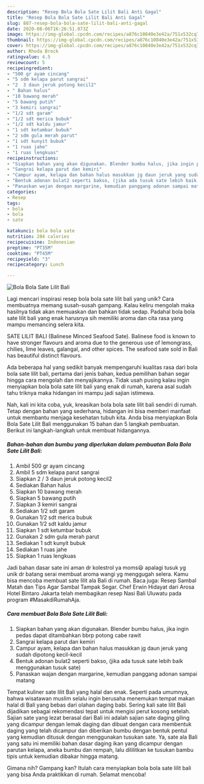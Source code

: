 ```yaml
---
description: "Resep Bola Bola Sate Lilit Bali Anti Gagal"
title: "Resep Bola Bola Sate Lilit Bali Anti Gagal"
slug: 887-resep-bola-bola-sate-lilit-bali-anti-gagal
date: 2020-08-06T16:26:51.073Z
image: https://img-global.cpcdn.com/recipes/a876c10840e3e42a/751x532cq70/bola-bola-sate-lilit-bali-foto-resep-utama.jpg
thumbnail: https://img-global.cpcdn.com/recipes/a876c10840e3e42a/751x532cq70/bola-bola-sate-lilit-bali-foto-resep-utama.jpg
cover: https://img-global.cpcdn.com/recipes/a876c10840e3e42a/751x532cq70/bola-bola-sate-lilit-bali-foto-resep-utama.jpg
author: Rhoda Brock
ratingvalue: 4.5
reviewcount: 5
recipeingredient:
- "500 gr ayam cincang"
- "5 sdm kelapa parut sangrai"
- "2  3 daun jeruk potong kecil2"
- " Bahan halus"
- "10 bawang merah"
- "5 bawang putih"
- "3 kemiri sangrai"
- "1/2 sdt garam"
- "1/2 sdt merica bubuk"
- "1/2 sdt kaldu jamur"
- "1 sdt ketumbar bubuk"
- "2 sdm gula merah parut"
- "1 sdt kunyit bubuk"
- "1 ruas jahe"
- "1 ruas lengkuas"
recipeinstructions:
- "Siapkan bahan yang akan digunakan. Blender bumbu halus, jika ingin pedas dapat ditambahkan bbrp potong cabe rawit"
- "Sangrai kelapa parut dan kemiri"
- "Campur ayam, kelapa dan bahan halus masukkan jg daun jeruk yang sudah dipotong kecil-kecil"
- "Bentuk adonan bulat2 seperti bakso, (jika ada tusuk sate lebih baik menggunakan tusuk sate)"
- "Panaskan wajan dengan margarine, kemudian panggang adonan sampai matang"
categories:
- Resep
tags:
- bola
- bola
- sate

katakunci: bola bola sate 
nutrition: 284 calories
recipecuisine: Indonesian
preptime: "PT35M"
cooktime: "PT45M"
recipeyield: "3"
recipecategory: Lunch

---
```



![Bola Bola Sate Lilit Bali](https://img-global.cpcdn.com/recipes/a876c10840e3e42a/751x532cq70/bola-bola-sate-lilit-bali-foto-resep-utama.jpg)

Lagi mencari inspirasi resep bola bola sate lilit bali yang unik? Cara membuatnya memang susah-susah gampang. Kalau keliru mengolah maka hasilnya tidak akan memuaskan dan bahkan tidak sedap. Padahal bola bola sate lilit bali yang enak harusnya sih memiliki aroma dan cita rasa yang mampu memancing selera kita.

SATE LILIT BALI (Balinese Minced Seafood Sate). Balinese food is known to have stronger flavours and aroma due to the generous use of lemongrass, chilies, lime leaves, galangal, and other spices. The seafood sate sold in Bali has beautiful distinct flavours.

Ada beberapa hal yang sedikit banyak mempengaruhi kualitas rasa dari bola bola sate lilit bali, pertama dari jenis bahan, kedua pemilihan bahan segar hingga cara mengolah dan menyajikannya. Tidak usah pusing kalau ingin menyiapkan bola bola sate lilit bali yang enak di rumah, karena asal sudah tahu triknya maka hidangan ini mampu jadi sajian istimewa.


Nah, kali ini kita coba, yuk, kreasikan bola bola sate lilit bali sendiri di rumah. Tetap dengan bahan yang sederhana, hidangan ini bisa memberi manfaat untuk membantu menjaga kesehatan tubuh kita. Anda bisa menyiapkan Bola Bola Sate Lilit Bali menggunakan 15 bahan dan 5 langkah pembuatan. Berikut ini langkah-langkah untuk membuat hidangannya.

<!--inarticleads1-->

##### Bahan-bahan dan bumbu yang diperlukan dalam pembuatan Bola Bola Sate Lilit Bali:

1. Ambil 500 gr ayam cincang
1. Ambil 5 sdm kelapa parut sangrai
1. Siapkan 2 / 3 daun jeruk potong kecil2
1. Sediakan  Bahan halus
1. Siapkan 10 bawang merah
1. Siapkan 5 bawang putih
1. Siapkan 3 kemiri sangrai
1. Sediakan 1/2 sdt garam
1. Gunakan 1/2 sdt merica bubuk
1. Gunakan 1/2 sdt kaldu jamur
1. Siapkan 1 sdt ketumbar bubuk
1. Gunakan 2 sdm gula merah parut
1. Sediakan 1 sdt kunyit bubuk
1. Sediakan 1 ruas jahe
1. Siapkan 1 ruas lengkuas


Jadi bahan dasar sate ini aman dr kolestrol ya moms😃 apalagi tusuk yg unik dr batang serai membuat aroma wangi yg menggugah selera. Kamu bisa mencoba membuat sate lilit ala Bali di rumah. Baca juga: Resep Sambal Matah dan Tips Agar Sambal Tampak Segar. Chef Erwin Hidayat dari Arosa Hotel Bintaro Jakarta telah membagikan resep Nasi Bali Uluwatu pada program #MasakdiRumahAja. 

<!--inarticleads2-->

##### Cara membuat Bola Bola Sate Lilit Bali:

1. Siapkan bahan yang akan digunakan. Blender bumbu halus, jika ingin pedas dapat ditambahkan bbrp potong cabe rawit
1. Sangrai kelapa parut dan kemiri
1. Campur ayam, kelapa dan bahan halus masukkan jg daun jeruk yang sudah dipotong kecil-kecil
1. Bentuk adonan bulat2 seperti bakso, (jika ada tusuk sate lebih baik menggunakan tusuk sate)
1. Panaskan wajan dengan margarine, kemudian panggang adonan sampai matang


Tempat kuliner sate lilit Bali yang halal dan enak. Seperti pada umumnya, bahwa wisatawan muslim selalu ingin berusaha menemukan tempat makan halal di Bali yang bebas dari olahan daging babi. Sering kali sate lilit Bali dijadikan sebagai rekomendasi tepat untuk mengisi perut kosong setelah. Sajian sate yang lezat berasal dari Bali ini adalah sajian sate daging giling yang dicampur dengan lemak daging dan dibuat dengan cara membentuk daging yang telah dicampur dan diberikan bumbu dengan bentuk pentul yang kemudian ditusuk dengan menggunakan tusukan sate. Ya, sate ala Bali yang satu ini memiliki bahan dasar daging ikan yang dicampur dengan parutan kelapa, aneka bumbu dan rempah, lalu dililitkan ke tusukan bambu tipis untuk kemudian dibakar hingga matang. 

Gimana nih? Gampang kan? Itulah cara menyiapkan bola bola sate lilit bali yang bisa Anda praktikkan di rumah. Selamat mencoba!
